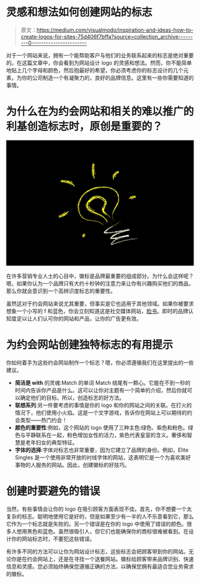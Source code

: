 # 灵感和想法如何创建网站的标志

> 原文：<https://medium.com/visualmodo/inspiration-and-ideas-how-to-create-logos-for-sites-75d406f7bffa?source=collection_archive---------0----------------------->

对于一个网站来说，拥有一个能帮助客户与他们的业务联系起来的标志是绝对重要的。在这篇文章中，你会看到为网站设计 logo 的灵感和想法。然而，你不能简单地贴上几个字母和颜色，然后抱最好的希望。你必须考虑你的标志设计的几个元素，为你的公司制造一个有凝聚力的，良好的品牌信息。这里有一些你需要知道的事情。

# 为什么在为约会网站和相关的难以推广的利基创造标志时，原创是重要的？

![](img/3c50518bb6ddc2261ab50fa8429cbc4f.png)

在许多营销专业人士的心目中，徽标是品牌最重要的组成部分。为什么会这样呢？嗯，如果你认为一个品牌只有大约十秒钟的注意力来让你有兴趣购买他们的商品，那么你就会意识到一个高辨识度标志的重要性。

虽然这对于约会网站来说尤其重要，但事实是它也适用于其他领域。如果你被要求想象一个小写的 f 和蓝色，你会立刻知道这是社交媒体网站，[脸书](https://www.forbes.com/sites/niallmccarthy/2019/03/08/is-facebook-becoming-social-medias-retirement-home-infographic/)。即时的品牌认知度足以让人们认可你的网站和产品，让你的广告更有效。

# 为约会网站创建独特标志的有用提示

你如何着手为这些约会网站制作一个标志？嗯，你必须遵循我们在这里提出的一些建议。

*   **简洁是 with** 的灵魂:Match 的单词 Match 结尾有一颗心。它能在不到一秒的时间内告诉你产品是什么。这可以让你对主题有一个简单的介绍，然后你就可以确定他们的目标。所以，创造标志的好方法。
*   **联想系列**:另一件要考虑的事情是你的 logo 和你的网站之间的关联。在打火的情况下，他们使用小火焰。这是一个文字游戏，告诉你在网站上可以期待的约会类型——热门约会！
*   **颜色的重要性**:例如，这个网站的 logo 使用了三种主色:绿色、紫色和粉色。绿色与平静联系在一起，粉色增加女性的活力，紫色代表皇室的含义。奢侈和智慧是老年妇女的典型特征。
*   **字体的选择**:字体对标志也非常重要，因为它建立了品牌的身份。例如，Elite Singles 是一个使用非常开放的衬线字体的网站，这表明它是一个为喜欢美好事物的人服务的网站。因此，创建徽标的好技巧。

# 创建时要避免的错误

当然，有些事情会让你的 logo 在吸引顾客方面表现不佳。首先，你不想要一个太复杂的标志。聪明地使用它是好的，但是如果至少有一半的人不乐意看到它，那么它作为一个标志就是失败的。另一个错误是在你的 logo 中使用了错误的颜色。很多人想用黑色和蓝色。虽然很吸引人，但它们也能确保你的商标很难被看到。在设计你的网站标志时，不要犯这些错误。

有许多不同的方法可以让你为网站设计标志，这些标志会把顾客带到你的网站。无论你是在约会网站上，还是在寻找一个送餐网站。徽标给顾客带来品牌识别、快速信息和灵感。您必须始终确保您遵循正确的方法，以确保您拥有最适合您业务需求的徽标。